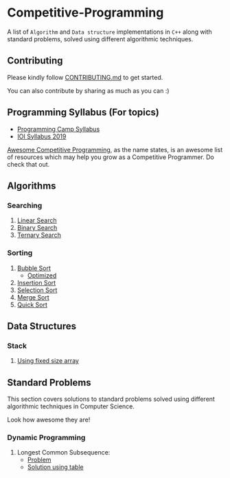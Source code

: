 # Competitive-Programming
A list of `Algorithm` and `Data structure` implementations in `C++` along with standard problems, solved using different algorithmic techniques.

## Contributing
Please kindly follow [CONTRIBUTING.md](CONTRIBUTING.md) to get started.

You can also contribute by sharing as much as you can :)

## Programming Syllabus (For topics)

* [Programming Camp Syllabus](syllabi/ioi-syllabus-2019.pdf)
* [IOI Syllabus 2019](syllabi/programming-camp-syllabus.pdf)

[Awesome Competitive Programming](https://github.com/lnishan/awesome-competitive-programming), as the name states, is an awesome list of resources which may help you grow as a Competitive Programmer. Do check that out.

## Algorithms

### Searching

1. [Linear Search](algorithms/searching/linear-search.cpp)
2. [Binary Search](algorithms/searching/binary-search.cpp)
3. [Ternary Search](algorithms/searching/ternary-search.cpp)

### Sorting

1. [Bubble Sort](algorithms/sorting/bubble-sort.cpp)
	* [Optimized](algorithms/sorting/bubble-sort-optimized.cpp)
2. [Insertion Sort](algorithms/sorting/insertion-sort.cpp)
3. [Selection Sort](algorithms/sorting/selection-sort.cpp)
4. [Merge Sort](algorithms/sorting/merge-sort.cpp)
5. [Quick Sort](algorithms/sorting/quick-sort.cpp)

## Data Structures

### Stack

1. [Using fixed size array](data-structures/stack/stack-fixed-size-array.cpp)

## Standard Problems

This section covers solutions to standard problems solved using different algorithmic techniques in Computer Science.

Look how awesome they are!

### Dynamic Programming

1. Longest Common Subsequence: 
	* [Problem](standard-algorithmic-problems/dynamic-programming/longest-common-subsequence/lcs-problem.md)
	* [Solution using table](standard-algorithmic-problems/dynamic-programming/longest-common-subsequence/lcs-table-solution.cpp)